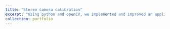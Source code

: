 ```yaml
---
title: "Stereo camera calibration"
excerpt: "using python and openCV, we implemented and improved an application for stereo camera calibration <br/><img src='/images/left00.jpg'>"
collection: portfolio
---
```

